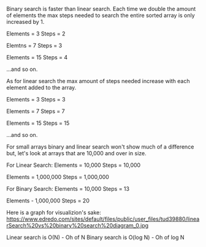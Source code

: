 Binary search is faster than linear search. Each time we double the amount of elements the max steps needed to search the 
entire sorted array is only increased by 1.

Elements = 3
Steps = 2

Elemtns = 7
Steps = 3

Elements = 15
Steps = 4

...and so on.

As for linear search the max amount of steps needed increase with each element added to the array.

Elements = 3
Steps = 3

Elements = 7 
Steps = 7

Elements = 15
Steps = 15

...and so on.

For small arrays binary and linear search won't show much of a difference but, let's look at arrays that are 10,000 and over in size.

For Linear Search:
Elements = 10,000
Steps = 10,000

Elements = 1,000,000
Steps = 1,000,000

For Binary Search:
Elements = 10,000
Steps = 13

Elements - 1,000,000
Steps = 20

Here is a graph for visualizion's sake:
https://www.edredo.com/sites/default/files/public/user_files/tud39880/linearSearch%20vs%20binary%20search%20diagram_0.jpg

Linear search is O(N) - Oh of N
Binary search is O(log N) - Oh of log N
